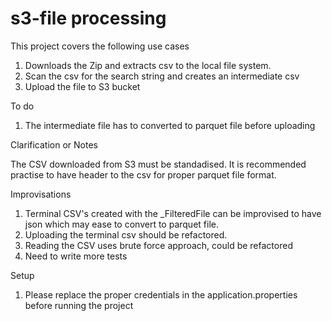 s3-file processing
=====================

This project covers the following use cases

1. Downloads the Zip and extracts csv to the local file system.
2. Scan the csv for the search string and creates an intermediate csv
3. Upload the file to S3 bucket

To do 
1. The intermediate file has to converted to parquet file before uploading

Clarification or Notes

The CSV downloaded from S3 must be standadised.
 It is recommended practise to have header to the csv for proper parquet file format.
 
 Improvisations
 1. Terminal CSV's created with the _FilteredFile can be improvised to have json which may ease to convert to parquet file.
 2. Uploading the terminal csv should be refactored.
 3. Reading the CSV uses brute force approach, could be refactored
 4. Need to write more tests
 
 Setup 
1. Please replace the proper credentials in the application.properties before running the project